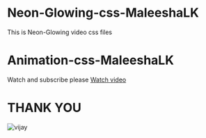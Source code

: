# Neon-Glowing-css-MaleeshaLK
This is Neon-Glowing video css files


# Animation-css-MaleeshaLK

Watch and subscribe please
<a href="https://youtu.be/eTQzNcWStww">Watch video</a>
  
# THANK YOU

![vijay](https://user-images.githubusercontent.com/78329721/135889814-11d386a7-5a42-467c-8070-f0602cafff98.png)
